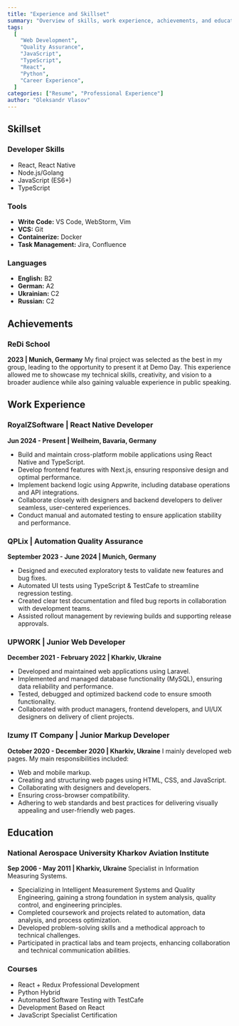 ```yaml
---
title: "Experience and Skillset"
summary: "Overview of skills, work experience, achievements, and education."
tags:
  [
    "Web Development",
    "Quality Assurance",
    "JavaScript",
    "TypeScript",
    "React",
    "Python",
    "Career Experience",
  ]
categories: ["Resume", "Professional Experience"]
author: "Oleksandr Vlasov"
---
```


## Skillset

### Developer Skills
- React, React Native
- Node.js/Golang
- JavaScript (ES6+)
- TypeScript


### Tools

- **Write Code:** VS Code, WebStorm, Vim
- **VCS:** Git
- **Containerize:** Docker
- **Task Management:** Jira, Confluence

### Languages

- **English:** B2
- **German:** A2
- **Ukrainian:** C2
- **Russian:** C2

## Achievements

### ReDi School

**2023 | Munich, Germany**
My final project was selected as the best in my group, leading to the opportunity to present it at Demo Day. This experience allowed me to showcase my technical skills, creativity, and vision to a broader audience while also gaining valuable experience in public speaking.

## Work Experience

### RoyalZSoftware | React Native Developer

**Jun 2024 - Present | Weilheim, Bavaria, Germany**

- Build and maintain cross-platform mobile applications using React Native and TypeScript.
- Develop frontend features with Next.js, ensuring responsive design and optimal performance.
- Implement backend logic using Appwrite, including database operations and API integrations.
- Collaborate closely with designers and backend developers to deliver seamless, user-centered experiences.
- Conduct manual and automated testing to ensure application stability and performance.

### QPLix | Automation Quality Assurance

**September 2023 - June 2024 | Munich, Germany**

- Designed and executed exploratory tests to validate new features and bug fixes.
- Automated UI tests using TypeScript & TestCafe to streamline regression testing.
- Created clear test documentation and filed bug reports in collaboration with development teams.
- Assisted rollout management by reviewing builds and supporting release approvals.

### UPWORK | Junior Web Developer

**December 2021 - February 2022 | Kharkiv, Ukraine**

- Developed and maintained web applications using Laravel.
- Implemented and managed database functionality (MySQL), ensuring data reliability and performance.
- Tested, debugged and optimized backend code to ensure smooth functionality.
- Collaborated with product managers, frontend developers, and UI/UX designers on delivery of client projects.

### Izumy IT Company | Junior Markup Developer

**October 2020 - December 2020 | Kharkiv, Ukraine**
I mainly developed web pages. My main responsibilities included:

- Web and mobile markup.
- Creating and structuring web pages using HTML, CSS, and JavaScript.
- Collaborating with designers and developers.
- Ensuring cross-browser compatibility.
- Adhering to web standards and best practices for delivering visually appealing and user-friendly web pages.

## Education

### National Aerospace University Kharkov Aviation Institute

**Sep 2006 - May 2011 | Kharkiv, Ukraine**
Specialist in Information Measuring Systems.

- Specializing in Intelligent Measurement Systems and Quality Engineering, gaining a strong foundation in system analysis, quality control, and engineering principles.
- Completed coursework and projects related to automation, data analysis, and process optimization.
- Developed problem-solving skills and a methodical approach to technical challenges.
- Participated in practical labs and team projects, enhancing collaboration and technical communication abilities.

### Courses

- React + Redux Professional Development
- Python Hybrid
- Automated Software Testing with TestCafe
- Development Based on React
- JavaScript Specialist Certification
